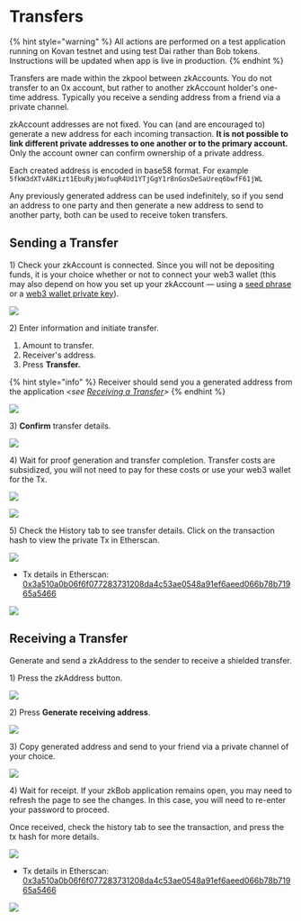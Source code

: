 # Transfers

{% hint style="warning" %}
All actions are performed on a test application running on Kovan testnet and using test Dai rather than Bob tokens. Instructions will be updated when app is live in production.
{% endhint %}

Transfers are made within the zkpool between zkAccounts. You do not transfer to an 0x account, but rather to another zkAccount holder's one-time address. Typically you receive a sending address from a friend via a private channel.&#x20;

zkAccount addresses are not fixed. You can (and are encouraged to) generate a new address for each incoming transaction. **It is not possible to link different private addresses to one another or to the primary account.** Only the account owner can confirm ownership of a private address.

Each created address is encoded in base58 format. For example `5fkW3dXTvA8Kizt1EbuRyjWofuqR4Ud1YTjGgY1r8nGosDeSaUreq6bwfF61jWL`

Any previously generated address can be used indefinitely, so if you send an address to one party and then generate a new address to send to another party, both can be used to receive token transfers.

## Sending a Transfer

1\) Check your zkAccount is connected. Since you will not be depositing funds, it is your choice whether or not to connect your web3 wallet (this may also depend on how you set up your zkAccount — using a [seed phrase](account-creation/#seed-phrase) or a [web3 wallet private key](account-creation/#web3-wallet)).

![](../../.gitbook/assets/connected-1.png)

2\) Enter information and initiate transfer.

1. Amount to transfer.
2. Receiver's address.
3. Press **Transfer.**

{% hint style="info" %}
Receiver should send you a generated address from the application _\<see_ [_Receiving a Transfer_](transfers.md#receiving-a-transfer)_>_
{% endhint %}

![](../../.gitbook/assets/image-2.png)

3\) **Confirm** transfer details.

![](../../.gitbook/assets/image-3.png)

4\) Wait for proof generation and transfer completion. Transfer costs are subsidized, you will not need to pay for these costs or use your web3 wallet for the Tx.

![](../../.gitbook/assets/proof.png)

![](../../.gitbook/assets/complete.png)

5\) Check the History tab to see transfer details. Click on the transaction hash to view the private Tx in Etherscan.

![](<../../.gitbook/assets/history tab.png>)

* Tx details in Etherscan: [0x3a510a0b06f6f077283731208da4c53ae0548a91ef6aeed066b78b71965a5466](https://kovan.etherscan.io/tx/0x3a510a0b06f6f077283731208da4c53ae0548a91ef6aeed066b78b71965a5466)

![](../../.gitbook/assets/etherscan.png)

## Receiving a Transfer

Generate and send a zkAddress to the sender to receive a shielded transfer.

1\) Press the zkAddress button.

![](../../.gitbook/assets/receive1.png)

2\) Press **Generate receiving address**.

![](../../.gitbook/assets/generate.png)

3\) Copy generated address and send to your friend via a private channel of your choice.

![](../../.gitbook/assets/copy-address.png)

4\) Wait for receipt. If your zkBob application remains open, you may need to refresh the page to see the changes. In this case, you will need to re-enter your password to proceed.

Once received, check the history tab to see the transaction, and press the tx hash for more details.

![](../../.gitbook/assets/history-tab.png)

* Tx details in Etherscan: [0x3a510a0b06f6f077283731208da4c53ae0548a91ef6aeed066b78b71965a5466](https://kovan.etherscan.io/tx/0x3a510a0b06f6f077283731208da4c53ae0548a91ef6aeed066b78b71965a5466)

![](../../.gitbook/assets/etherscan.png)

